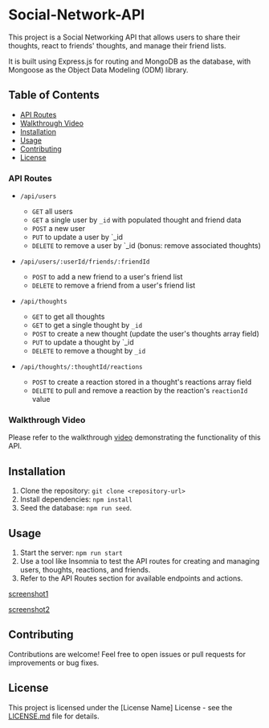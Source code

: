 # Social-Network-API

This project is a Social Networking API that allows users to share their thoughts, react to friends' thoughts, and manage their friend lists.

It is built using Express.js for routing and MongoDB as the database, with Mongoose as the Object Data Modeling (ODM) library.

## Table of Contents

- [API Routes](#api-routes)
- [Walkthrough Video](#walkthrough-video)
- [Installation](#installation)
- [Usage](#usage)
- [Contributing](#contributing)
- [License](#license)

### API Routes

- `/api/users`
  - `GET` all users
  - `GET` a single user by `_id` with populated thought and friend data
  - `POST` a new user
  - `PUT` to update a user by `_id
  - `DELETE` to remove a user by `_id (bonus: remove associated thoughts)

- `/api/users/:userId/friends/:friendId`
  - `POST` to add a new friend to a user's friend list
  - `DELETE` to remove a friend from a user's friend list

- `/api/thoughts`
  - `GET` to get all thoughts
  - `GET` to get a single thought by `_id`
  - `POST` to create a new thought (update the user's thoughts array field)
  - `PUT` to update a thought by `_id
  - `DELETE` to remove a thought by `_id`

- `/api/thoughts/:thoughtId/reactions`
  - `POST` to create a reaction stored in a thought's reactions array field
  - `DELETE` to pull and remove a reaction by the reaction's `reactionId` value

### Walkthrough Video

Please refer to the walkthrough [video](https://drive.google.com/file/d/1MyZTWflaEjgzSlPSAikfxWaqO4j9MLOg/view?usp=sharing) demonstrating the functionality of this API.

## Installation

1. Clone the repository: `git clone <repository-url>`
2. Install dependencies: `npm install`
3. Seed the database: `npm run seed`.

## Usage

1. Start the server: `npm run start`
2. Use a tool like Insomnia to test the API routes for creating and managing users, thoughts, reactions, and friends.
3. Refer to the API Routes section for available endpoints and actions.

[screenshot1](assets/Screenshot1.png)

[screenshot2](assets/Screenshot2.png)

## Contributing

Contributions are welcome! Feel free to open issues or pull requests for improvements or bug fixes.

## License

This project is licensed under the [License Name] License - see the [LICENSE.md](LICENSE.md) file for details.
